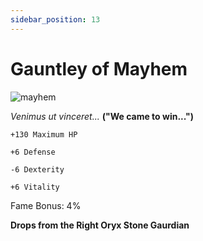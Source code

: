 ```yaml
---
sidebar_position: 13
---
```


# Gauntley of Mayhem

![mayhem](http://i.imgur.com/4qiS7JN.png)

<i>Venimus ut vinceret...</i> **("We came to win...")**

    +130 Maximum HP
    
    +6 Defense
    
    -6 Dexterity
    
    +6 Vitality
    
Fame Bonus: 4% 

**Drops from the Right Oryx Stone Gaurdian**
